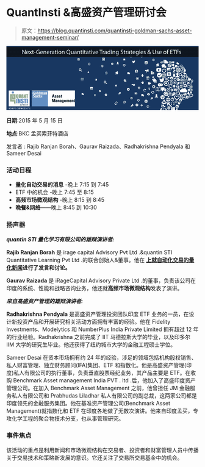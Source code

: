 # QuantInsti &高盛资产管理研讨会

> 原文：<https://blog.quantinsti.com/quantinsti-goldman-sachs-asset-management-seminar/>

![QuantInsti - Goldman Sachs Asset Management Seminar](img/bf435f5a623cc28039d4be7b4e7c6693.png)

**日期**:2015 年 5 月 15 日

**地点**:BKC 孟买索菲特酒店

发言者 : Rajib Ranjan Borah、Gaurav Raizada、Radhakrishna Pendyala 和 Sameer Desai

### **活动日程**

*   **量化自动交易的消息** -晚上 7:15 到 7:45
*   ETF 中的机会 -晚上 7:45 至 8:15
*   **高频市场微观结构** -晚上 8:15 到 8:45
*   **晚餐&网络**——晚上 8:45 到 10:30

### **扬声器**

***quantin STI 量化学习有限公司的雄辩演讲者:***

**Rajib Ranjan Borah** 是 irage capital Advisory Pvt Ltd .&quantin STI Quantitative Learning Pvt Ltd .的联合创始人&董事。他在 **[上就自动化交易的量化新闻](https://blog.quantinsti.com/quantifying-news-for-automated-trading-methodology-and-profitability/)进行了发言和讨论。**

**Gaurav Raizada** 是 iRageCapital Advisory Private Ltd .的董事，负责该公司在印度的系统、性能和战略咨询业务，他还就**高频市场微观结构**发表了演讲。

***来自高盛资产管理的雄辩演讲者:***

**Radhakrishna Pendyala** 是高盛资产管理投资团队印度 ETF 业务的一员，在设计新投资产品和开展研究相关活动方面拥有丰富的经验。他在 Fidelity Investments、Modelytics 和 NumberPlus India Private Limited 拥有超过 12 年的行业经验。Radhakrishna 之前完成了 IIT 马德拉斯大学的毕业，以及印多尔 IIM 大学的研究生毕业。他还获得了纽约城市大学的金融工程硕士学位。

Sameer Desai 在资本市场拥有约 24 年的经验，涉足的领域包括机构股权销售、私人财富管理、独立财务顾问(IFA)集团、ETF 和指数化。他是高盛资产管理(印度)私人有限公司的执行董事，负责垂直股票经纪业务，其产品主要是 ETF。在收购 Benchmark Asset management India PVT . ltd .后，他加入了高盛印度资产管理公司。在加入 Benchmark Asset Management 之前，他曾担任 JM 金融服务私人有限公司和 Prabhudas Liladhar 私人有限公司的副总裁，这两家公司都是印度领先的金融服务集团。他在基准资产管理公司(Benchmark Asset Management)就指数化和 ETF 在印度各地做了无数次演讲。他来自印度孟买，专攻化学工程的聚合物技术分支，也从事管理研究。

### **事件焦点**

该活动的重点是利用新闻和市场微观结构在交易者、投资者和财富管理人员中传播关于交易技术和策略新发展的意识。它还关注了交易所交易基金中的机会。